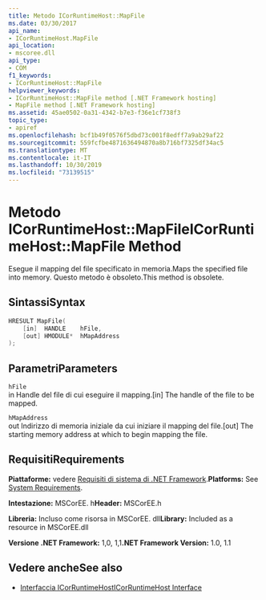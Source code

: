 ```yaml
---
title: Metodo ICorRuntimeHost::MapFile
ms.date: 03/30/2017
api_name:
- ICorRuntimeHost.MapFile
api_location:
- mscoree.dll
api_type:
- COM
f1_keywords:
- ICorRuntimeHost::MapFile
helpviewer_keywords:
- ICorRuntimeHost::MapFile method [.NET Framework hosting]
- MapFile method [.NET Framework hosting]
ms.assetid: 45ae0502-0a31-4342-b7e3-f36e1cf738f3
topic_type:
- apiref
ms.openlocfilehash: bcf1b49f0576f5dbd73c001f8edff7a9ab29af22
ms.sourcegitcommit: 559fcfbe4871636494870a8b716bf7325df34ac5
ms.translationtype: MT
ms.contentlocale: it-IT
ms.lasthandoff: 10/30/2019
ms.locfileid: "73139515"
---
```

# <a name="icorruntimehostmapfile-method"></a><span data-ttu-id="74bf6-102">Metodo ICorRuntimeHost::MapFile</span><span class="sxs-lookup"><span data-stu-id="74bf6-102">ICorRuntimeHost::MapFile Method</span></span>
<span data-ttu-id="74bf6-103">Esegue il mapping del file specificato in memoria.</span><span class="sxs-lookup"><span data-stu-id="74bf6-103">Maps the specified file into memory.</span></span> <span data-ttu-id="74bf6-104">Questo metodo è obsoleto.</span><span class="sxs-lookup"><span data-stu-id="74bf6-104">This method is obsolete.</span></span>  
  
## <a name="syntax"></a><span data-ttu-id="74bf6-105">Sintassi</span><span class="sxs-lookup"><span data-stu-id="74bf6-105">Syntax</span></span>  
  
```cpp  
HRESULT MapFile(  
    [in]  HANDLE    hFile,  
    [out] HMODULE*  hMapAddress  
);  
```  
  
## <a name="parameters"></a><span data-ttu-id="74bf6-106">Parametri</span><span class="sxs-lookup"><span data-stu-id="74bf6-106">Parameters</span></span>  
 `hFile`  
 <span data-ttu-id="74bf6-107">in Handle del file di cui eseguire il mapping.</span><span class="sxs-lookup"><span data-stu-id="74bf6-107">[in] The handle of the file to be mapped.</span></span>  
  
 `hMapAddress`  
 <span data-ttu-id="74bf6-108">out Indirizzo di memoria iniziale da cui iniziare il mapping del file.</span><span class="sxs-lookup"><span data-stu-id="74bf6-108">[out] The starting memory address at which to begin mapping the file.</span></span>  
  
## <a name="requirements"></a><span data-ttu-id="74bf6-109">Requisiti</span><span class="sxs-lookup"><span data-stu-id="74bf6-109">Requirements</span></span>  
 <span data-ttu-id="74bf6-110">**Piattaforme:** vedere [Requisiti di sistema di .NET Framework](../../../../docs/framework/get-started/system-requirements.md).</span><span class="sxs-lookup"><span data-stu-id="74bf6-110">**Platforms:** See [System Requirements](../../../../docs/framework/get-started/system-requirements.md).</span></span>  
  
 <span data-ttu-id="74bf6-111">**Intestazione:** MSCorEE. h</span><span class="sxs-lookup"><span data-stu-id="74bf6-111">**Header:** MSCorEE.h</span></span>  
  
 <span data-ttu-id="74bf6-112">**Libreria:** Incluso come risorsa in MSCorEE. dll</span><span class="sxs-lookup"><span data-stu-id="74bf6-112">**Library:** Included as a resource in MSCorEE.dll</span></span>  
  
 <span data-ttu-id="74bf6-113">**Versione .NET Framework:** 1,0, 1,1</span><span class="sxs-lookup"><span data-stu-id="74bf6-113">**.NET Framework Version:** 1.0, 1.1</span></span>  
  
## <a name="see-also"></a><span data-ttu-id="74bf6-114">Vedere anche</span><span class="sxs-lookup"><span data-stu-id="74bf6-114">See also</span></span>

- [<span data-ttu-id="74bf6-115">Interfaccia ICorRuntimeHost</span><span class="sxs-lookup"><span data-stu-id="74bf6-115">ICorRuntimeHost Interface</span></span>](../../../../docs/framework/unmanaged-api/hosting/icorruntimehost-interface.md)
